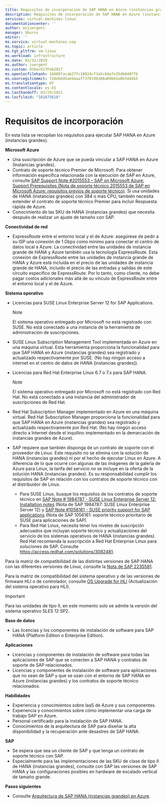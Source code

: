 ```yaml
---
title: Requisitos de incorporación de SAP HANA en Azure (instancias grandes) | Microsoft Docs
description: Requisitos de incorporación de SAP HANA en Azure (instancias grandes).
services: virtual-machines-linux
documentationcenter: ''
author: msjuergent
manager: bburns
editor: ''
ms.service: virtual-machines-sap
ms.topic: article
ms.tgt_pltfrm: vm-linux
ms.workload: infrastructure
ms.date: 01/31/2019
ms.author: juergent
ms.custom: H1Hack27Feb2017
ms.openlocfilehash: 16608facab27fc18924cf3a5c6da7e35db048f76
ms.sourcegitcommit: f28ebb95ae9aaaff3f87d8388a09b41e0b3445b5
ms.translationtype: HT
ms.contentlocale: es-ES
ms.lasthandoff: 03/29/2021
ms.locfileid: "101675618"
---
```

# <a name="onboarding-requirements"></a>Requisitos de incorporación

En esta lista se recopilan los requisitos para ejecutar SAP HANA en Azure (instancias grandes).

**Microsoft Azure**

- Una suscripción de Azure que se pueda vincular a SAP HANA en Azure (Instancias grandes).
- Contrato de soporte técnico Premier de Microsoft. Para obtener información específica relacionada con la ejecución de SAP en Azure, consulte [SAP Support Note #2015553 – SAP on Microsoft Azure: Support Prerequisites (Nota de soporte técnico 2015553 de SAP en Microsoft Azure: requisitos previos de soporte técnico)](https://launchpad.support.sap.com/#/notes/2015553). Si usa unidades de HANA (instancias grandes) con 384 o más CPU, también necesita extender el contrato de soporte técnico Premier para incluir Respuesta rápida de Azure.
- Conocimiento de las SKU de HANA (instancias grandes) que necesita después de realizar un ajuste de tamaño con SAP.

**Conectividad de red**

- ExpressRoute entre el entorno local y el de Azure: asegúrese de pedir a su ISP una conexión de 1 Gbps como mínimo para conectar el centro de datos local a Azure. La conectividad entre las unidades de instancia grande de HANA y Azure también usa la tecnología ExpressRoute. Esta conexión de ExpressRoute entre las unidades de instancia grande de HANA y Azure está incluida en el precio de las unidades de instancia grande de HANA, incluido el precio de las entradas y salidas de este circuito específico de ExpressRoute. Por lo tanto, como cliente, no debe pagar costos adicionales más allá de su vínculo de ExpressRoute entre el entorno local y el de Azure.

**Sistema operativo**

- Licencias para SUSE Linux Enterprise Server 12 for SAP Applications.

   > [!NOTE] 
   > El sistema operativo entregado por Microsoft no está registrado con SUSE. No está conectado a una instancia de la herramienta de administración de suscripciones.

- SUSE Linux Subscription Management Tool implementada en Azure en una máquina virtual. Esta herramienta proporciona la funcionalidad para que SAP HANA en Azure (instancias grandes) sea registrado y actualizado respectivamente por SUSE. (No hay ningún acceso a internet en el centro de datos de HANA [instancias grandes]). 
- Licencias para Red Hat Enterprise Linux 6.7 o 7.x para SAP HANA.

   > [!NOTE]
   > El sistema operativo entregado por Microsoft no está registrado con Red Hat. No está conectado a una instancia del administrador de suscripciones de Red Hat.

- Red Hat Subscription Manager implementado en Azure en una máquina virtual. Red Hat Subscription Manager proporciona la funcionalidad para que SAP HANA en Azure (instancias grandes) sea registrado y actualizado respectivamente por Red Hat. (No hay ningún acceso directo a Internet desde el inquilino implementado en la demarcación de instancias grandes de Azure).
- SAP requiere que también disponga de un contrato de soporte con el proveedor de Linux. Este requisito no se elimina con la solución de HANA (instancias grandes) ni por el hecho de ejecutar Linux en Azure. A diferencia de lo que ocurre con algunas de las imágenes de la galería de Azure para Linux, la tarifa del servicio *no* se incluye en la oferta de la solución HANA (instancias grandes). Es su responsabilidad cumplir los requisitos de SAP en relación con los contratos de soporte técnico con el distribuidor de Linux. 
   - Para SUSE Linux, busque los requisitos de los contratos de soporte técnico en [SAP Note # 1984787 - SUSE Linux Enterprise Server 12: Installation notes](https://launchpad.support.sap.com/#/notes/1984787) (Nota de SAP 1984787: SUSE Linux Enterprise Server 12) y [SAP Note #1056161 - SUSE priority support for SAP applications](https://launchpad.support.sap.com/#/notes/1056161) (Nota de SAP 1056161: soporte técnico prioritario de SUSE para aplicaciones de SAP).
   - Para Red Hat Linux, necesita tener los niveles de suscripción adecuados que incluyan soporte técnico y actualizaciones del servicio de los sistemas operativos de HANA (instancias grandes). Red Hat recomienda la suscripción a Red Hat Enterprise Linux para soluciones de SAP. Consulte https://access.redhat.com/solutions/3082481. 

Para la matriz de compatibilidad de las distintas versiones de SAP HANA con las diferentes versiones de Linux, consulte la [Nota de SAP 2235581](https://launchpad.support.sap.com/#/notes/2235581).

Para la matriz de compatibilidad del sistema operativo y de las versiones de firmware HLI o de controlador, consulte [OS Upgrade for HLI](os-upgrade-hana-large-instance.md) (Actualización del sistema operativo para HLI).


> [!IMPORTANT] 
> Para las unidades de tipo II, en este momento solo se admite la versión del sistema operativo SLES 12 SP2. 


**Base de datos**

- Las licencias y los componentes de instalación de software para SAP HANA (Platform Edition o Enterprise Edition).

**Aplicaciones**

- Licencias y componentes de instalación de software para todas las aplicaciones de SAP que se conecten a SAP HANA y contratos de soporte de SAP relacionados.
- Licencias y componentes de instalación de software para aplicaciones que no sean de SAP y que se usan con el entorno de SAP HANA en Azure (instancias grandes) y los contratos de soporte técnico relacionados.

**Habilidades**

- Experiencia y conocimientos sobre IaaS de Azure y sus componentes.
- Experiencia y conocimientos sobre cómo implementar una carga de trabajo SAP en Azure.
- Personal certificado para la instalación de SAP HANA.
- Conocimientos de la arquitectura de SAP para diseñar la alta disponibilidad y la recuperación ante desastres de SAP HANA.

**SAP**

- Se espera que sea un cliente de SAP y que tenga un contrato de soporte técnico con SAP.
- Especialmente para las implementaciones de las SKU de clase de tipo II de HANA (instancias grandes), consulte con SAP las versiones de SAP HANA y las configuraciones posibles en hardware de escalado vertical de tamaño grande.

**Pasos siguientes**
- Consulte [Arquitectura de SAP HANA (instancias grandes) en Azure](hana-architecture.md).
